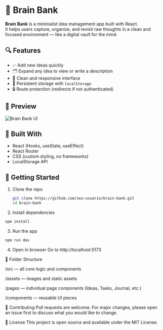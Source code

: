 # 🧠 Brain Bank

**Brain Bank** is a minimalist idea management app built with React.  
It helps users capture, organize, and revisit raw thoughts in a clean and focused environment — like a digital vault for the mind.

## 🔍 Features

- ✅ Add new ideas quickly
- 🗂️ Expand any idea to view or write a description
- 🧹 Clean and responsive interface
- 💾 Persistent storage with `localStorage`
- 🔒 Route protection (redirects if not authenticated)

## 📸 Preview

![Brain Bank UI](./screenshot.png) <!-- (Substitua pelo nome real da imagem no seu repo) -->

## 🧱 Built With

- React (Hooks, useState, useEffect)
- React Router
- CSS (custom styling, no frameworks)
- LocalStorage API

## 🚀 Getting Started

1. Clone the repo  
   ```bash
   git clone https://github.com/seu-usuario/brain-bank.git
   cd brain-bank
   ```
2. Install dependencies
```bash
npm install
```
3. Run the app
```bash
npm run dev
```

4. Open in browser
Go to http://localhost:5173


📁 Folder Structure

/src — all core logic and components

/assets — images and static assets

/pages — individual page components (Ideas, Tasks, Journal, etc.)

/components — reusable UI pieces


🤝 Contributing
Pull requests are welcome. For major changes, please open an issue first to discuss what you would like to change.

📄 License
This project is open source and available under the MIT License.
